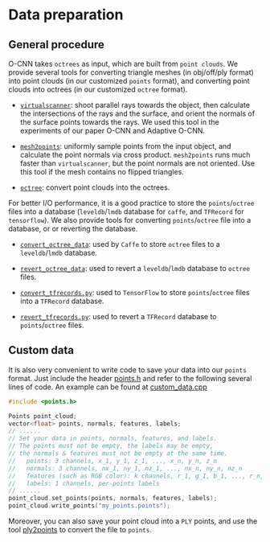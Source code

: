 # Data preparation

## General procedure

O-CNN takes `octrees` as input, which are built from `point clouds`.
We provide several tools for converting triangle meshes (in obj/off/ply format) 
into point clouds (in our customized `points` format), and converting
point clouds into octrees (in our customized `octree` format). 

- [`virtualscanner`](https://github.com/wang-ps/O-CNN/tree/master/virtual_scanner):
shoot parallel rays towards the object, then calculate the intersections of the rays 
and the surface, and orient the normals of the surface points towards the rays.
We used this tool in the experiments of our paper O-CNN and Adaptive O-CNN.

- [`mesh2points`](installation.md#Octree): uniformly sample points from the input 
object, and calculate the point normals via cross product.
`mesh2points` runs much faster than `virtualscanner`, but the point normals are 
not oriented. Use this tool if the mesh contains no flipped triangles.

- [`octree`](installation.md#Octree): convert point clouds into the octrees.


For better I/O performance, it is a good practice to store the `points`/`octree`
files into a database (`leveldb`/`lmdb` database for `caffe`, and `TFRecord` for
`tensorflow`).
We also provide tools for converting `points`/`octree` file into a database, or
or reverting the database.


- [`convert_octree_data`](installation.md#Caffe): used by `Caffe` to store `octree`
files to a `leveldb`/`lmdb` database.

- [`revert_octree_data`](installation.md#Caffe): used to revert a `leveldb`/`lmdb`
database to `octree` files.

- [`convert_tfrecords.py`](../tensorflow/util/convert_tfrecords.py):
used to `TensorFlow` to store `points`/`octree` files into a `TFRecord` database.

- [`revert_tfrecords.py`](../tensorflow/util/revert_tfrecords.py):
used to revert a `TFRecord` database to `points`/`octree` files.


## Custom data
It is also very convenient to write code to save your data into our `points` format.
Just include the header [points.h](../octree/octree/points.h) 
and refer to  the following several lines of code. 
An example can be found at [custom_data.cpp](../octree/tools/custom_data.cpp) 

```cpp
#include <points.h>

Points point_cloud;
vector<float> points, normals, features, labels;
// ......
// Set your data in points, normals, features, and labels.
// The points must not be empty, the labels may be empty,
// the normals & features must not be empty at the same time.
//   points: 3 channels, x_1, y_1, z_1, ..., x_n, y_n, z_n
//   normals: 3 channels, nx_1, ny_1, nz_1, ..., nx_n, ny_n, nz_n
//   features (such as RGB color): k channels, r_1, g_1, b_1, ..., r_n, g_n, b_n
//   labels: 1 channels, per-points labels
// ...... 
point_cloud.set_points(points, normals, features, labels);
point_cloud.write_points("my_points.points");
```

Moreover, you can also save your point cloud into a `PLY` points, and use the tool
[ply2points](installation.md#Octree) to convert the file to `points`.